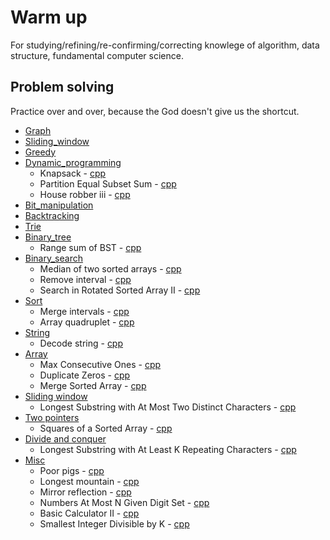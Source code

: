 # Warm up  
For studying/refining/re-confirming/correcting knowlege of algorithm, data structure,
fundamental computer science.

## Problem solving  
Practice over and over, because the God doesn't give us the shortcut.  

- [Graph](practice/cpp/graph)
- [Sliding_window](practice/cpp/sliding_window)
- [Greedy](practice/cpp/greedy)
- [Dynamic_programming](practice/cpp/dynamic_programming)
  - Knapsack - [cpp](practice/cpp/dynamic_programming/knapsack.cpp)
  - Partition Equal Subset Sum - [cpp](practice/cpp/dynamic_programming/partition_equal_subset_sum.cpp)
  - House robber iii - [cpp](practice/cpp/dynamic_programming/house_robber_3.cpp)
- [Bit_manipulation](practice/cpp/bit_manipulation)
- [Backtracking](practice/cpp/backtracking)
- [Trie](practice/cpp/trie)
- [Binary_tree](practice/cpp/binary_tree)
  - Range sum of BST - [cpp](practice/cpp/binary_tree/range_sum_of_bst.cpp)
- [Binary_search](practice/cpp/binary_search)
  - Median of two sorted arrays - [cpp](practice/cpp/binary_search/median_of_two_sorted_arrays.cpp)
  - Remove interval - [cpp](practice/cpp/binary_search/remove_interval.cpp)
  - Search in Rotated Sorted Array II - [cpp](practice/cpp/binary_search/search_in_rotated_sorted_array_2.cpp)
- [Sort](practice/cpp/sort)
  - Merge intervals - [cpp](practice/cpp/sort/merge_intervals.cpp)
  - Array quadruplet - [cpp](practice/cpp/sort/array_quadruplet.cpp)
- [String](practice/cpp/string)
  - Decode string - [cpp](practice/cpp/string/decode_string.cpp)
- [Array](practice/cpp/array)
  - Max Consecutive Ones - [cpp](practice/cpp/array/max_consecutive_ones.cpp)
  - Duplicate Zeros - [cpp](practice/cpp/array/duplicate_zeros.cpp)
  - Merge Sorted Array - [cpp](practice/cpp/array/merge_sorted_array.cpp)
- [Sliding window](practice/cpp/sliding_window)
  - Longest Substring with At Most Two Distinct Characters - [cpp](practice/cpp/sliding_window/longest_substring_most_two_distinct_characters.cpp)
- [Two pointers](practice/cpp/two_pointers)
  - Squares of a Sorted Array - [cpp](practice/cpp/two_pointers/squares_of_sorted_array.cpp)
- [Divide and conquer](practice/cpp/divide_and_conquer)
  - Longest Substring with At Least K Repeating Characters - [cpp](practice/cpp/divide_and_conquer/longest_substring_at_least_k_repeating_char.cpp)
- [Misc](practice/cpp/misc)
  - Poor pigs - [cpp](practice/cpp/misc/poor_pigs.cpp)
  - Longest mountain - [cpp](practice/cpp/misc/longest_mountain.cpp)
  - Mirror reflection - [cpp](practice/cpp/misc/mirror_reflection.cpp)
  - Numbers At Most N Given Digit Set - [cpp](practice/cpp/misc/number_most_n_given_digit_set.cpp)
  - Basic Calculator II - [cpp](practice/cpp/misc/basic_calculator_2.cpp)
  - Smallest Integer Divisible by K - [cpp](practice/cpp/misc/smallest_integer_divisible_k.cpp)
